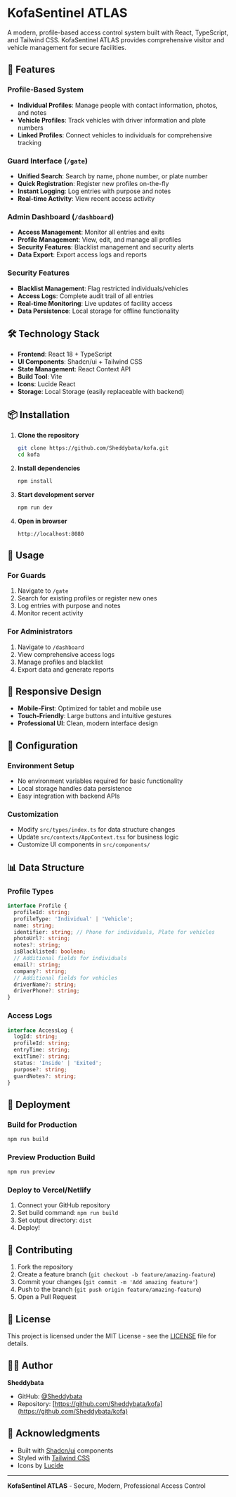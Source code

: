 # KofaSentinel ATLAS

A modern, profile-based access control system built with React, TypeScript, and Tailwind CSS. KofaSentinel ATLAS provides comprehensive visitor and vehicle management for secure facilities.

## 🚀 Features

### **Profile-Based System**
- **Individual Profiles**: Manage people with contact information, photos, and notes
- **Vehicle Profiles**: Track vehicles with driver information and plate numbers
- **Linked Profiles**: Connect vehicles to individuals for comprehensive tracking

### **Guard Interface** (`/gate`)
- **Unified Search**: Search by name, phone number, or plate number
- **Quick Registration**: Register new profiles on-the-fly
- **Instant Logging**: Log entries with purpose and notes
- **Real-time Activity**: View recent access activity

### **Admin Dashboard** (`/dashboard`)
- **Access Management**: Monitor all entries and exits
- **Profile Management**: View, edit, and manage all profiles
- **Security Features**: Blacklist management and security alerts
- **Data Export**: Export access logs and reports

### **Security Features**
- **Blacklist Management**: Flag restricted individuals/vehicles
- **Access Logs**: Complete audit trail of all entries
- **Real-time Monitoring**: Live updates of facility access
- **Data Persistence**: Local storage for offline functionality

## 🛠️ Technology Stack

- **Frontend**: React 18 + TypeScript
- **UI Components**: Shadcn/ui + Tailwind CSS
- **State Management**: React Context API
- **Build Tool**: Vite
- **Icons**: Lucide React
- **Storage**: Local Storage (easily replaceable with backend)

## 📦 Installation

1. **Clone the repository**
   ```bash
   git clone https://github.com/Sheddybata/kofa.git
   cd kofa
   ```

2. **Install dependencies**
   ```bash
   npm install
   ```

3. **Start development server**
   ```bash
   npm run dev
   ```

4. **Open in browser**
   ```
   http://localhost:8080
   ```

## 🎯 Usage

### **For Guards**
1. Navigate to `/gate`
2. Search for existing profiles or register new ones
3. Log entries with purpose and notes
4. Monitor recent activity

### **For Administrators**
1. Navigate to `/dashboard`
2. View comprehensive access logs
3. Manage profiles and blacklist
4. Export data and generate reports

## 📱 Responsive Design

- **Mobile-First**: Optimized for tablet and mobile use
- **Touch-Friendly**: Large buttons and intuitive gestures
- **Professional UI**: Clean, modern interface design

## 🔧 Configuration

### **Environment Setup**
- No environment variables required for basic functionality
- Local storage handles data persistence
- Easy integration with backend APIs

### **Customization**
- Modify `src/types/index.ts` for data structure changes
- Update `src/contexts/AppContext.tsx` for business logic
- Customize UI components in `src/components/`

## 📊 Data Structure

### **Profile Types**
```typescript
interface Profile {
  profileId: string;
  profileType: 'Individual' | 'Vehicle';
  name: string;
  identifier: string; // Phone for individuals, Plate for vehicles
  photoUrl?: string;
  notes?: string;
  isBlacklisted: boolean;
  // Additional fields for individuals
  email?: string;
  company?: string;
  // Additional fields for vehicles
  driverName?: string;
  driverPhone?: string;
}
```

### **Access Logs**
```typescript
interface AccessLog {
  logId: string;
  profileId: string;
  entryTime: string;
  exitTime?: string;
  status: 'Inside' | 'Exited';
  purpose?: string;
  guardNotes?: string;
}
```

## 🚀 Deployment

### **Build for Production**
```bash
npm run build
```

### **Preview Production Build**
```bash
npm run preview
```

### **Deploy to Vercel/Netlify**
1. Connect your GitHub repository
2. Set build command: `npm run build`
3. Set output directory: `dist`
4. Deploy!

## 🤝 Contributing

1. Fork the repository
2. Create a feature branch (`git checkout -b feature/amazing-feature`)
3. Commit your changes (`git commit -m 'Add amazing feature'`)
4. Push to the branch (`git push origin feature/amazing-feature`)
5. Open a Pull Request

## 📄 License

This project is licensed under the MIT License - see the [LICENSE](LICENSE) file for details.

## 👨‍💻 Author

**Sheddybata**
- GitHub: [@Sheddybata](https://github.com/Sheddybata)
- Repository: [https://github.com/Sheddybata/kofa](https://github.com/Sheddybata/kofa)

## 🙏 Acknowledgments

- Built with [Shadcn/ui](https://ui.shadcn.com/) components
- Styled with [Tailwind CSS](https://tailwindcss.com/)
- Icons by [Lucide](https://lucide.dev/)

---

**KofaSentinel ATLAS** - Secure, Modern, Professional Access Control